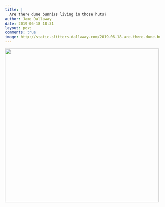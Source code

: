 ```yaml
---
title: |
  Are there dune bunnies living in those huts?
author: Jane Dallaway
date: 2019-06-18 18:31
layout: post
comments: true
image: http://static.skitters.dallaway.com/2019-06-18-are-there-dune-bunnies-living-in-those-huts-thumb-1-IMG-9436.JPG
---
```


<div>
        <a href="http://static.skitters.dallaway.com/2019-06-18-are-there-dune-bunnies-living-in-those-huts-fullsize-1-IMG-9436.JPG">
          <img src="http://static.skitters.dallaway.com/2019-06-18-are-there-dune-bunnies-living-in-those-huts-thumb-1-IMG-9436.JPG" width="500" height="500"/>
        </a>
      </div>


  
      